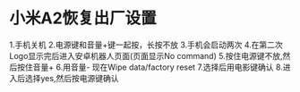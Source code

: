 # 小米A2恢复出厂设置
1.手机关机
2.电源键和音量+键一起按，长按不放
3.手机会启动两次
4.在第二次Logo显示完后进入安卓机器人页面(页面显示No command)
5.按住电源键不放,然后按住音量+
6.用音量- 现在Wipe data/factory reset
7.选择后用电影键确认
8.进入后选择yes,然后按电源键确认
